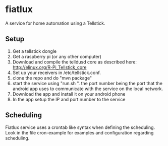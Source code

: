 # fiatlux

A service for home automation using a Tellstick.

## Setup

1. Get a tellstick dongle
2. Get a raspberry pi (or any other computer)
3. Download and compile the telldusd core as described 
here: http://elinux.org/R-Pi_Tellstick_core
4. Set up your receivers in /etc/tellstick.conf.
5. clone the repo and do "mvn package"
6. start the service using "run.sh <port>". the port number being the 
port that the android app uses to communicate with the service on the 
local network.
7. Download the app and install it on your android phone
8. In the app setup the IP and port number to the service

## Scheduling

Fiatlux service uses a crontab like syntax when defining the scheduling.
Look in the file cron-example for examples and configuration regarding 
scheduling.


